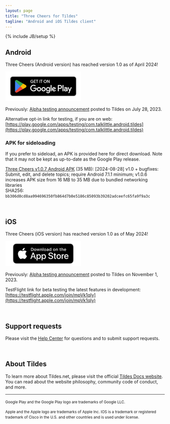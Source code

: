 ```yaml
---
layout: page
title: "Three Cheers for Tildes"
tagline: "Android and iOS Tildes client"
---
```

{% include JB/setup %}

<style>
    img[alt="Google Play Store link"] { width: 240px; }
    img[alt="App Store link"] { width: 240px; }
</style>

## Android

Three Cheers (Android version) has reached version 1.0 as of April 2024!

[![Google Play Store link](/assets/images/google-play-badge.png)](https://play.google.com/store/apps/details?id=com.talklittle.android.tildes)

Previously: [Alpha testing announcement](https://tildes.net/~tildes/18s2/three_cheers_for_tildes_android_version_is_open_for_alpha_testing_on_the_google_play_store) posted to Tildes on July 28, 2023.

Alternative opt-in link for testing, if you are on web: [https://play.google.com/apps/testing/com.talklittle.android.tildes](https://play.google.com/apps/testing/com.talklittle.android.tildes)

### APK for sideloading

If you prefer to sideload, an APK is provided here for direct download. Note that it may not be kept as up-to-date as the Google Play release.

[Three Cheers v1.0.7 Android APK](https://three-cheers-archive.s3.amazonaws.com/three-cheers_1.0.7.apk) (35 MB): [2024-08-28] v1.0 + bugfixes: Submit, edit, and delete topics; require Android 7.1.1 minimum; v1.0.6 increases APK size from 16 MB to 35 MB due to bundled networking libraries  
SHA256: `bb306d0cd8aa994696350fb864d7b0e5186c85093b39202adceefc65fa9f9a3c`

&nbsp;

## iOS

Three Cheers (iOS version) has reached version 1.0 as of May 2024!

[![App Store link](/assets/images/Download_on_the_App_Store_Badge_US-UK_RGB_blk_092917.png)](https://apps.apple.com/app/three-cheers-for-tildes/id6470950557)

Previously: [Alpha testing announcement](https://tildes.net/~tildes/1bt0/three_cheers_for_tildes_ios_version_is_open_for_alpha_testing_on_testflight) posted to Tildes on November 1, 2023.

TestFlight link for beta testing the latest features in development: [https://testflight.apple.com/join/mpVk1qIy](https://testflight.apple.com/join/mpVk1qIy)

&nbsp;

## Support requests

Please visit the [Help Center](https://talklittle.zendesk.com/hc/en-us/categories/26309454206868) for questions and to submit support requests.

&nbsp;

## About Tildes

To learn more about Tildes.net, please visit the official [Tildes Docs website](https://docs.tildes.net/). You can read about the website philosophy, community code of conduct, and more.

-----

<small>Google Play and the Google Play logo are trademarks of Google LLC.</small>

<small>Apple and the Apple logo are trademarks of Apple Inc. IOS is a trademark or registered trademark of Cisco in the U.S. and other countries and is used under license.</small>